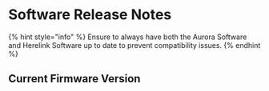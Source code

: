 # Software Release Notes

{% hint style="info" %}
Ensure to always have both the Aurora Software and Herelink Software up to date to prevent compatibility issues.
{% endhint %}

## Current Firmware Version
